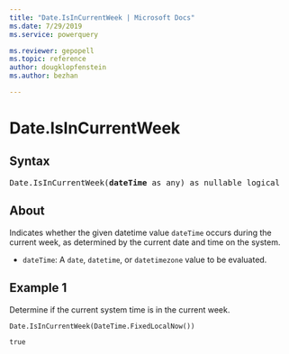 ```yaml
---
title: "Date.IsInCurrentWeek | Microsoft Docs"
ms.date: 7/29/2019
ms.service: powerquery

ms.reviewer: gepopell
ms.topic: reference
author: dougklopfenstein
ms.author: bezhan

---
```

# Date.IsInCurrentWeek

## Syntax

<pre>
Date.IsInCurrentWeek(<b>dateTime</b> as any) as nullable logical 
</pre>
  
## About  
Indicates whether the given datetime value `dateTime` occurs during the current week, as determined by the current date and time on the system. <ul> <li><code>dateTime</code>: A <code>date</code>, <code>datetime</code>, or <code>datetimezone</code> value to be evaluated.</li> </ul>

## Example 1
Determine if the current system time is in the current week.

```powerquery-m
Date.IsInCurrentWeek(DateTime.FixedLocalNow())
```

`true`
